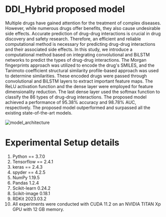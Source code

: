 # DDI_Hybrid proposed model
Multiple drugs have gained attention for the treatment of complex diseases. However, while numerous drugs offer benefits, they also cause undesirable side effects. Accurate prediction of drug-drug interactions is crucial in drug discovery and safety research. Therefore, an efficient and reliable computational method is necessary for predicting drug-drug interactions and their associated side effects. In this study, we introduce a computational method based on integrating convolutional and BiLSTM networks to predict the types of drug-drug interactions. The Morgan fingerprints approach was utilized to encode the drug's SMILES, and the Tanimoto coefficient structural similarity profile-based approach was used to determine similarities. These encoded drugs were passed through convolutional and BiLSTM layers to extract important feature maps. The ReLU activation function and the dense layer were employed for feature dimensionality reduction. The last dense layer used the softmax function to classify the 86 types of drug-drug interactions. The proposed model achieved a performance of 95.38\% accuracy and 98.78\% AUC, respectively. The proposed model outperformed and surpassed all the existing state-of-the-art models.

![model_architecture](https://github.com/Sabir-Jbnu/DDI-BiLSTM/assets/124244899/4d17b005-f190-4037-a695-c01042dc682d)

# Experimental Setup details
1. Python == 3.7.0
2. Tensorflow == 2.4.1
3. keras == 2.4.3
4. spyder == 4.2.5
7. NumPy 1.19.5
8. Pandas 1.2.4
9. Scikit-learn 0.24.2
10. Scikit-image 0.18.1
11. RDKit 2023.03.2
12. All experiments were conducted with CUDA 11.2 on an NVIDIA TITAN Xp GPU with 12 GB memory.
